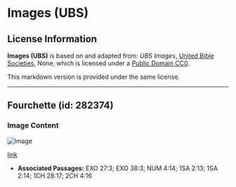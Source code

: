 # Images (UBS)

## License Information

**Images (UBS)** is based on and adapted from: _UBS Images_, [United Bible Societies](https://unitedbiblesocieties.org/), None, which is licensed under a [Public Domain CC0](https://creativecommons.org/public-domain/cc0/).

This markdown version is provided under the same license.



--------------------------------

## Fourchette (id: 282374)

### Image Content

![Image](https://cdn.aquifer.bible/aquifer-content/resources/Media/WEB-0451_fork.jpg)

[link](https://cdn.aquifer.bible/aquifer-content/resources/Media/WEB-0451_fork.jpg)

* **Associated Passages:** EXO 27:3; EXO 38:3; NUM 4:14; 1SA 2:13; 1SA 2:14; 1CH 28:17; 2CH 4:16

